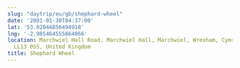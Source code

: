 ```yaml
---
slug: "daytrip/eu/gb/shephard-wheel"
date: '2001-01-30T04:37:00'
lat: '53.02044856494918'
lng: '-2.985464555664066'
location: Marchwiel Hall Road, Marchwiel Hall, Marchwiel, Wrexham, Cymru / Wales,
  LL13 0SS, United Kingdom
title: Shephard Wheel
---
```



